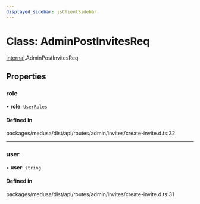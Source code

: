 ```yaml
---
displayed_sidebar: jsClientSidebar
---
```


# Class: AdminPostInvitesReq

[internal](../modules/internal.md).AdminPostInvitesReq

## Properties

### role

• **role**: [`UserRoles`](../enums/internal.UserRoles.md)

#### Defined in

packages/medusa/dist/api/routes/admin/invites/create-invite.d.ts:32

___

### user

• **user**: `string`

#### Defined in

packages/medusa/dist/api/routes/admin/invites/create-invite.d.ts:31
